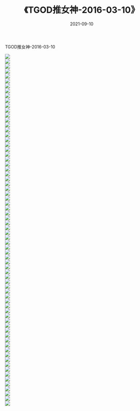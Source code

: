 ﻿---
layout: post
title:  《TGOD推女神-2016-03-10》
date:   2021-09-10
img: http://img.660000.xyz/Sharelink/网络美图/2021/TGOD推女神-2016-03-10/000.jpg
categories: [美女, 清纯, 唯美]
---

TGOD推女神-2016-03-10

  ![](http://img.660000.xyz/Sharelink/网络美图/2021/TGOD推女神-2016-03-10/001.jpg) <br> ![](http://img.660000.xyz/Sharelink/网络美图/2021/TGOD推女神-2016-03-10/002.jpg) <br> ![](http://img.660000.xyz/Sharelink/网络美图/2021/TGOD推女神-2016-03-10/003.jpg) <br> ![](http://img.660000.xyz/Sharelink/网络美图/2021/TGOD推女神-2016-03-10/004.jpg) <br> ![](http://img.660000.xyz/Sharelink/网络美图/2021/TGOD推女神-2016-03-10/005.jpg) <br> ![](http://img.660000.xyz/Sharelink/网络美图/2021/TGOD推女神-2016-03-10/006.jpg) <br> ![](http://img.660000.xyz/Sharelink/网络美图/2021/TGOD推女神-2016-03-10/007.jpg) <br> ![](http://img.660000.xyz/Sharelink/网络美图/2021/TGOD推女神-2016-03-10/008.jpg) <br> ![](http://img.660000.xyz/Sharelink/网络美图/2021/TGOD推女神-2016-03-10/009.jpg) <br> ![](http://img.660000.xyz/Sharelink/网络美图/2021/TGOD推女神-2016-03-10/010.jpg) <br> ![](http://img.660000.xyz/Sharelink/网络美图/2021/TGOD推女神-2016-03-10/011.jpg) <br> ![](http://img.660000.xyz/Sharelink/网络美图/2021/TGOD推女神-2016-03-10/012.jpg) <br> ![](http://img.660000.xyz/Sharelink/网络美图/2021/TGOD推女神-2016-03-10/013.jpg) <br> ![](http://img.660000.xyz/Sharelink/网络美图/2021/TGOD推女神-2016-03-10/014.jpg) <br> ![](http://img.660000.xyz/Sharelink/网络美图/2021/TGOD推女神-2016-03-10/015.jpg) <br> ![](http://img.660000.xyz/Sharelink/网络美图/2021/TGOD推女神-2016-03-10/016.jpg) <br> ![](http://img.660000.xyz/Sharelink/网络美图/2021/TGOD推女神-2016-03-10/017.jpg) <br> ![](http://img.660000.xyz/Sharelink/网络美图/2021/TGOD推女神-2016-03-10/018.jpg) <br> ![](http://img.660000.xyz/Sharelink/网络美图/2021/TGOD推女神-2016-03-10/019.jpg) <br> ![](http://img.660000.xyz/Sharelink/网络美图/2021/TGOD推女神-2016-03-10/020.jpg) <br> ![](http://img.660000.xyz/Sharelink/网络美图/2021/TGOD推女神-2016-03-10/021.jpg) <br> ![](http://img.660000.xyz/Sharelink/网络美图/2021/TGOD推女神-2016-03-10/022.jpg) <br> ![](http://img.660000.xyz/Sharelink/网络美图/2021/TGOD推女神-2016-03-10/023.jpg) <br> ![](http://img.660000.xyz/Sharelink/网络美图/2021/TGOD推女神-2016-03-10/024.jpg) <br> ![](http://img.660000.xyz/Sharelink/网络美图/2021/TGOD推女神-2016-03-10/025.jpg) <br> ![](http://img.660000.xyz/Sharelink/网络美图/2021/TGOD推女神-2016-03-10/026.jpg) <br> ![](http://img.660000.xyz/Sharelink/网络美图/2021/TGOD推女神-2016-03-10/027.jpg) <br> ![](http://img.660000.xyz/Sharelink/网络美图/2021/TGOD推女神-2016-03-10/028.jpg) <br> ![](http://img.660000.xyz/Sharelink/网络美图/2021/TGOD推女神-2016-03-10/029.jpg) <br> ![](http://img.660000.xyz/Sharelink/网络美图/2021/TGOD推女神-2016-03-10/030.jpg) <br> ![](http://img.660000.xyz/Sharelink/网络美图/2021/TGOD推女神-2016-03-10/031.jpg) <br> ![](http://img.660000.xyz/Sharelink/网络美图/2021/TGOD推女神-2016-03-10/032.jpg) <br> ![](http://img.660000.xyz/Sharelink/网络美图/2021/TGOD推女神-2016-03-10/033.jpg) <br> ![](http://img.660000.xyz/Sharelink/网络美图/2021/TGOD推女神-2016-03-10/034.jpg) <br> ![](http://img.660000.xyz/Sharelink/网络美图/2021/TGOD推女神-2016-03-10/035.jpg) <br> ![](http://img.660000.xyz/Sharelink/网络美图/2021/TGOD推女神-2016-03-10/036.jpg) <br> ![](http://img.660000.xyz/Sharelink/网络美图/2021/TGOD推女神-2016-03-10/037.jpg) <br> ![](http://img.660000.xyz/Sharelink/网络美图/2021/TGOD推女神-2016-03-10/038.jpg) <br> ![](http://img.660000.xyz/Sharelink/网络美图/2021/TGOD推女神-2016-03-10/039.jpg) <br> ![](http://img.660000.xyz/Sharelink/网络美图/2021/TGOD推女神-2016-03-10/040.jpg) <br> ![](http://img.660000.xyz/Sharelink/网络美图/2021/TGOD推女神-2016-03-10/041.jpg) <br> ![](http://img.660000.xyz/Sharelink/网络美图/2021/TGOD推女神-2016-03-10/042.jpg) <br> ![](http://img.660000.xyz/Sharelink/网络美图/2021/TGOD推女神-2016-03-10/043.jpg) <br> ![](http://img.660000.xyz/Sharelink/网络美图/2021/TGOD推女神-2016-03-10/044.jpg) <br> ![](http://img.660000.xyz/Sharelink/网络美图/2021/TGOD推女神-2016-03-10/045.jpg) <br> ![](http://img.660000.xyz/Sharelink/网络美图/2021/TGOD推女神-2016-03-10/046.jpg) <br> ![](http://img.660000.xyz/Sharelink/网络美图/2021/TGOD推女神-2016-03-10/047.jpg) <br> ![](http://img.660000.xyz/Sharelink/网络美图/2021/TGOD推女神-2016-03-10/048.jpg) <br> ![](http://img.660000.xyz/Sharelink/网络美图/2021/TGOD推女神-2016-03-10/049.jpg) <br> ![](http://img.660000.xyz/Sharelink/网络美图/2021/TGOD推女神-2016-03-10/050.jpg) <br> ![](http://img.660000.xyz/Sharelink/网络美图/2021/TGOD推女神-2016-03-10/051.jpg) <br> ![](http://img.660000.xyz/Sharelink/网络美图/2021/TGOD推女神-2016-03-10/052.jpg) <br> ![](http://img.660000.xyz/Sharelink/网络美图/2021/TGOD推女神-2016-03-10/053.jpg) <br> ![](http://img.660000.xyz/Sharelink/网络美图/2021/TGOD推女神-2016-03-10/054.jpg) <br> ![](http://img.660000.xyz/Sharelink/网络美图/2021/TGOD推女神-2016-03-10/055.jpg) <br> ![](http://img.660000.xyz/Sharelink/网络美图/2021/TGOD推女神-2016-03-10/056.jpg) <br> ![](http://img.660000.xyz/Sharelink/网络美图/2021/TGOD推女神-2016-03-10/057.jpg) <br> ![](http://img.660000.xyz/Sharelink/网络美图/2021/TGOD推女神-2016-03-10/058.jpg) <br> ![](http://img.660000.xyz/Sharelink/网络美图/2021/TGOD推女神-2016-03-10/059.jpg) <br> ![](http://img.660000.xyz/Sharelink/网络美图/2021/TGOD推女神-2016-03-10/060.jpg) <br> ![](http://img.660000.xyz/Sharelink/网络美图/2021/TGOD推女神-2016-03-10/061.jpg) <br> ![](http://img.660000.xyz/Sharelink/网络美图/2021/TGOD推女神-2016-03-10/062.jpg) <br> ![](http://img.660000.xyz/Sharelink/网络美图/2021/TGOD推女神-2016-03-10/063.jpg) <br> ![](http://img.660000.xyz/Sharelink/网络美图/2021/TGOD推女神-2016-03-10/064.jpg) <br> ![](http://img.660000.xyz/Sharelink/网络美图/2021/TGOD推女神-2016-03-10/065.jpg) <br> ![](http://img.660000.xyz/Sharelink/网络美图/2021/TGOD推女神-2016-03-10/066.jpg) <br> ![](http://img.660000.xyz/Sharelink/网络美图/2021/TGOD推女神-2016-03-10/067.jpg) <br> ![](http://img.660000.xyz/Sharelink/网络美图/2021/TGOD推女神-2016-03-10/068.jpg) <br> ![](http://img.660000.xyz/Sharelink/网络美图/2021/TGOD推女神-2016-03-10/069.jpg) <br> ![](http://img.660000.xyz/Sharelink/网络美图/2021/TGOD推女神-2016-03-10/070.jpg) <br> ![](http://img.660000.xyz/Sharelink/网络美图/2021/TGOD推女神-2016-03-10/071.jpg) <br> ![](http://img.660000.xyz/Sharelink/网络美图/2021/TGOD推女神-2016-03-10/072.jpg) <br>